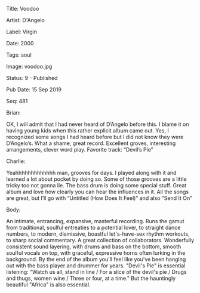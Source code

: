 Title:  Voodoo

Artist: D'Angelo

Label:  Virgin

Date:   2000

Tags:   soul

Image:  voodoo.jpg

Status: 9 - Published

Pub Date: 15 Sep 2019

Seq:    481

Brian: 

OK, I will admit that I had never heard of D’Angelo before this. I blame it on having young kids when this rather explicit album came out. Yes, I recognized some songs I had heard before but I did not know they were D’Angelo’s. What a shame, great record. Excellent groves, interesting arrangements, clever word play. Favorite track: “Devil’s Pie”


Charlie: 

Yeahhhhhhhhhhhhh man, grooves for days. I played along with it and learned a lot about pocket by doing so. Some of those grooves are a little tricky too not gonna lie. The bass drum is doing some special stuff. Great album and love how clearly you can hear the influences in it. All the songs are great, but I’ll go with “Untitled (How Does It Feel)” and also “Send It On”


Body: 

An intimate, entrancing, expansive, masterful recording. Runs the gamut from traditional, soulful entreaties to a potential lover, to straight dance numbers, to modern, dismissive, boastful let's-have-sex rhythm workouts, to sharp social commentary. A great collection of collaborators. Wonderfully consistent sound layering, with drums and bass on the bottom, smooth soulful vocals on top, with graceful, expressive horns often lurking in the background. By the end of the album you'll feel like you've been hanging out with the bass player and drummer for years. "Devil's Pie" is essential listening: "Watch us all, stand in line / For a slice of the devil's pie / Drugs and thugs, women wine / Three or four, at a time." But the hauntingly beautiful "Africa" is also essential. 

